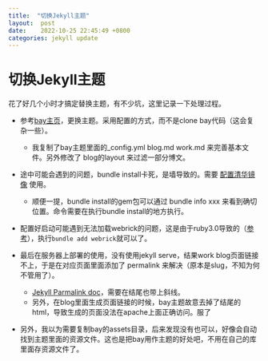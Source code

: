 ```yaml
---
title:  "切换Jekyll主题"
layout:  post
date:    2022-10-25 22:45:49 +0800
categories: jekyll update
---
```


# 切换Jekyll主题

花了好几个小时才搞定替换主题，有不少坑，这里记录一下处理过程。

 - 参考[bay主页](https://github.com/eliottvincent/bay)，更换主题。采用配置的方式，而不是clone bay代码（这会复杂一些）。
   - 我复制了bay主题里面的\_config.yml blog.md work.md 来完善基本文件。另外修改了 blog的layout 来过滤一部分博文。

 - 途中可能会遇到的问题，bundle install卡死，是墙导致的。需要 [配置清华镜像](https://mirrors.tuna.tsinghua.edu.cn/help/rubygems/) 使用。
   - 顺便一提，bundle install的gem包可以通过 bundle info xxx 来看到确切位置。命令需要在执行bundle install的地方执行。

 - 配置好启动可能遇到无法加载webrick的问题，这是由于ruby3.0导致的（[参考](https://www.cnblogs.com/huyuchengus/p/15473035.html)），执行`bundle add webrick`就可以了。

 - 最后在服务器上部署的使用，没有使用jekyll serve，结果work blog页面链接不上，于是在对应页面里面添加了 permalink 来解决（原本是slug，不知为何不管用了）。
   - [Jekyll Parmalink doc](https://jekyllrb.com/docs/permalinks/)，需要在结尾也带上斜线。
   - 另外，在blog里面生成页面链接的时候，bay主题故意去掉了结尾的html，导致生成的页面没法在apache上面正确访问。服了

 - 另外，我以为需要复制bay的assets目录，后来发现没有也可以，好像会自动找到主题里面的资源文件。这也是把bay用作主题的好处吧，不用在自己的库里面存资源文件了。

